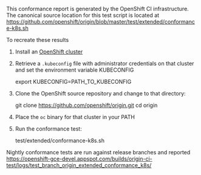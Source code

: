 This conformance report is generated by the OpenShift CI infrastructure. The canonical source location for this test script is located at https://github.com/openshift/origin/blob/master/test/extended/conformance-k8s.sh

To recreate these results

1. Install an [OpenShift cluster](https://docs.openshift.com/container-platform/latest/install_config/install/advanced_install.html)
2. Retrieve a `.kubeconfig` file with administrator credentials on that cluster and set the environment variable KUBECONFIG

    export KUBECONFIG=PATH_TO_KUBECONFIG

3. Clone the OpenShift source repository and change to that directory:

    git clone https://github.com/openshift/origin.git
    cd origin

4. Place the `oc` binary for that cluster in your PATH
5. Run the conformance test:

    test/extended/conformance-k8s.sh

Nightly conformance tests are run against release branches and reported https://openshift-gce-devel.appspot.com/builds/origin-ci-test/logs/test_branch_origin_extended_conformance_k8s/

